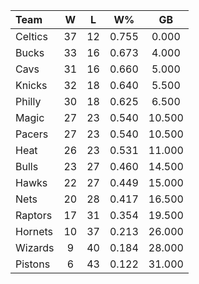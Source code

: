| Team                             |  W  |  L  |  W%   |   GB   |
|:---------------------------------|:---:|:---:|:-----:|:------:|
| [](/r/bostonceltics) Celtics     | 37  | 12  | 0.755 | 0.000  |
| [](/r/mkebucks) Bucks            | 33  | 16  | 0.673 | 4.000  |
| [](/r/clevelandcavs) Cavs        | 31  | 16  | 0.660 | 5.000  |
| [](/r/nyknicks) Knicks           | 32  | 18  | 0.640 | 5.500  |
| [](/r/sixers) Philly             | 30  | 18  | 0.625 | 6.500  |
| [](/r/orlandomagic) Magic        | 27  | 23  | 0.540 | 10.500 |
| [](/r/pacers) Pacers             | 27  | 23  | 0.540 | 10.500 |
| [](/r/heat) Heat                 | 26  | 23  | 0.531 | 11.000 |
| [](/r/chicagobulls) Bulls        | 23  | 27  | 0.460 | 14.500 |
| [](/r/atlantahawks) Hawks        | 22  | 27  | 0.449 | 15.000 |
| [](/r/gonets) Nets               | 20  | 28  | 0.417 | 16.500 |
| [](/r/torontoraptors) Raptors    | 17  | 31  | 0.354 | 19.500 |
| [](/r/charlottehornets) Hornets  | 10  | 37  | 0.213 | 26.000 |
| [](/r/washingtonwizards) Wizards |  9  | 40  | 0.184 | 28.000 |
| [](/r/detroitpistons) Pistons    |  6  | 43  | 0.122 | 31.000 |